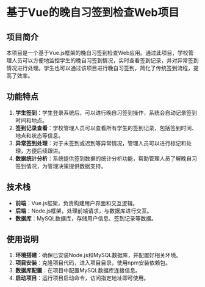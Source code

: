 # 基于Vue的晚自习签到检查Web项目

## 项目简介

本项目是一个基于Vue.js框架的晚自习签到检查Web应用。通过此项目，学校管理人员可以方便地监控学生的晚自习签到情况，实时查看签到记录，并对异常签到情况进行处理。学生也可以通过该项目进行晚自习签到，简化了传统签到流程，提高了效率。

## 功能特点

1. **学生签到**：学生登录系统后，可以进行晚自习签到操作，系统会自动记录签到时间和地点。
2. **签到记录查看**：学校管理人员可以查看所有学生的签到记录，包括签到时间、地点和状态等信息。
3. **异常签到处理**：对于未签到或迟到等异常情况，管理人员可以进行标记和处理，方便后续跟进。
4. **数据统计分析**：系统提供签到数据的统计分析功能，帮助管理人员了解晚自习签到情况，为管理决策提供数据支持。

## 技术栈

- **前端**：Vue.js框架，负责构建用户界面和交互逻辑。
- **后端**：Node.js框架，处理前端请求，与数据库进行交互。
- **数据库**：MySQL数据库，存储用户信息、签到记录等数据。

## 使用说明

1. **环境搭建**：确保已安装Node.js和MySQL数据库，并配置好相关环境。
2. **项目安装**：克隆项目代码，进入项目目录，使用npm安装依赖包。
3. **数据库配置**：在项目中配置MySQL数据库连接信息。
4. **启动项目**：运行项目启动命令，访问指定地址即可使用。